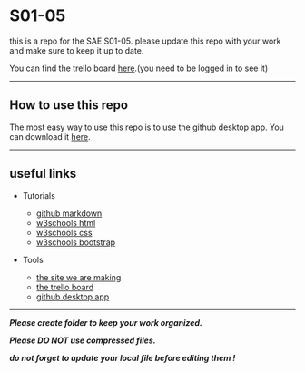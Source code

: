 # S01-05

this is a repo for the SAE S01-05.
please update this repo with your work and make sure to keep it up to date.

You can find the trello board [here](https://trello.com/invite/b/vGfNMDlh/ATTI58277721ea15a9eb201413eba8f416fdB1D1B4E5/planning).(you need to be logged in to see it)

---

## How to use this repo

The most easy way to use this repo is to use the github desktop app. You can download it [here](https://desktop.github.com/).

---

## useful links

- Tutorials
    - [github markdown](https://guides.github.com/features/mastering-markdown/)
    - [w3schools html](https://www.w3schools.com/html/)
    - [w3schools css](https://www.w3schools.com/css/)
    - [w3schools bootstrap](https://www.w3schools.com/bootstrap5/index.php)

- Tools
    - [the site we are making](https://IUT-Arles-SAE.github.io/S01-05/site/)
    - [the trello board](https://trello.com/invite/b/vGfNMDlh/ATTI58277721ea15a9eb201413eba8f416fdB1D1B4E5/planning)
    - [github desktop app](https://desktop.github.com/)

---

***Please create folder to keep your work organized.***

***Please DO NOT use compressed files.***

***do not forget to update your local file before editing them !***
